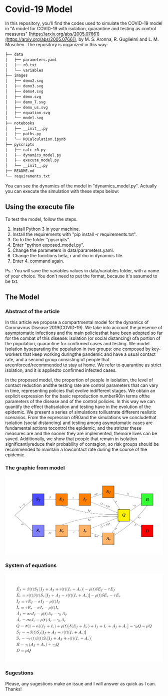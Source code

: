 # Covid-19 Model 

In this repository, you'll find the codes used to simulate the COVID-19 model in "A model for COVID-19 with
isolation, quarantine and testing as control measures" [https://arxiv.org/abs/2005.07661](https://arxiv.org/abs/2005.07661), by M. S. Aronna, R. Guglielmi and L. M. Moschen. The repository is organized in this way:

```bash
├── data
│   ├── parameters.yaml
│   ├── r0.txt
│   └── variables
├── images
│   ├── demo2.svg
│   ├── demo3.svg
│   ├── demo4.svg
│   ├── demo.svg
│   ├── demo_T.svg
│   ├── demo_us.svg
│   ├── equation.svg
│   └── model.svg
├── notebooks
│   ├── __init__.py
│   ├── paths.py
│   └── R0Calculation.ipynb
├── pyscripts
│   ├── calc_r0.py
│   ├── dynamics_model.py
│   ├── execute_model.py
│   └── __init__.py
├── README.md
└── requirements.txt
```

You can see the dynamics of the model in "dynamics_model.py". Actually you
can execute the simulation with these steps below:

## Using the execute file 

To test the model, follow the steps.

1. Install Python 3 in your machine.
2. Install the requirements with "pip install -r requirements.txt".
3. Go to the folder "pyscripts".
4. Enter "python exposed_model.py".
5. Change the parameters in data/parameters.yaml.
6. Change the functions beta, r and rho in dynamics file. 
7. Enter 4. command again. 

Ps.: You will save the variables values in data/variables folder, with a name
of your choice. You don't need to put the format, because it's assumed to be
txt. 

## The Model 

### Abstract of the article

 In this article we propose a compartmental model for the dynamics of
 Coronavirus Disease 2019(COVID-19).  We take into account the presence of
 asymptomatic infections and the main policiesthat  have  been  adopted  so
 far  for  the  combat  of  this  disease:  isolation  (or  social
 distancing)  ofa portion of the population,  quarantine for confirmed cases
 and testing.  We model isolation byseparating the population in two groups:
 one composed by key-workers that keep working duringthe  pandemic  and  have
 a  usual  contact  rate,  and  a  second  group  consisting  of  people  that
 areenforced/recommended to stay at home.  We refer to quarantine as strict
 isolation, and it is appliedto confirmed infected cases.
 
 In the proposed model, the proportion of people in isolation, the level of
 contact reduction andthe testing rate are control parameters that can vary in
 time, representing policies that evolve indifferent stages.  We obtain an
 explicit expression for the basic reproduction numberR0in terms ofthe
 parameters of the disease and of the control policies.  In this way we can
 quantify the effect thatisolation and testing have in the evolution of the
 epidemic.  We present a series of simulations toillustrate different
 realistic scenarios.  From the expression ofR0and the simulations we
 concludethat isolation (social distancing) and testing among asymptomatic
 cases are fundamental actions tocontrol the epidemic, and the stricter these
 measures are and the sooner they are implemented, themore lives can be saved.
 Additionally, we show that people that remain in isolation
 significantlyreduce  their  probability  of  contagion,  so  risk  groups
 should  be  recommended  to  maintain  a  lowcontact rate during the course
 of the epidemic. 

 ### The graphic from model 

![Image from the model](images/model.svg)

### System of equations 

![Image from the system](images/equation.svg)

### Sugestions

Please, any sugestions make an issue and I will answer as quick as I can. Thanks!

